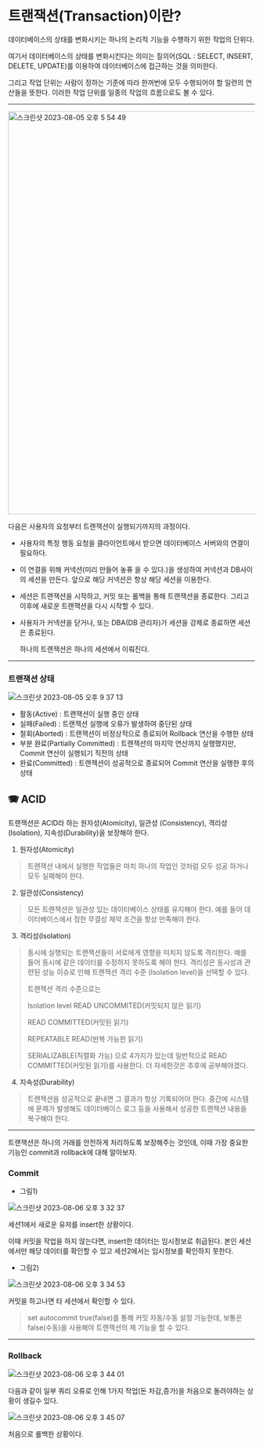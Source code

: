 # 트랜잭션(Transaction)이란?

데이터베이스의 상태를 변화시키는 하나의 논리적 기능을 수행하기 위한 작업의 단위다.

여기서 데이터베이스의 상태를 변화시킨다는 의미는 질의어(SQL : SELECT, INSERT, DELETE, UPDATE)를 이용하여 데이터베이스에 접근하는 것을 의미한다. 

그리고 작업 단위는 사람이 정하는 기준에 따라 한꺼번에 모두 수행되어야 할 일련의 연산들을 뜻한다. 이러한 작업 단위를 일종의 작업의 흐름으로도 볼 수 있다.

---

<img width="821" alt="스크린샷 2023-08-05 오후 5 54 49" src="https://github.com/YongNyeo/TIL/assets/109174778/c9b4db02-19dd-4ee8-ac82-f89d2205cb44">

다음은 사용자의 요청부터 트랜잭션이 실행되기까지의 과정이다.

- 사용자의 특정 행동 요청을 클라이언트에서 받으면 데이터베이스 서버와의 연결이 필요하다.

- 이 연결을 위해 커넥션(미리 만들어 놓퓨  을 수 있다.)을 생성하여 커넥션과 DB사이의 세션을 만든다. 앞으로 해당 커넥션은 항상 해당 세션을 이용한다. 

- 세션은 트랜잭션을 시작하고, 커밋 또는 롤백을 통해 트랜잭션을 종료한다. 그리고 이후에 새로운 트랜잭션을 다시 시작할 수 있다.

- 사용자가 커넥션을 닫거나, 또는 DBA(DB 관리자)가 세션을 강제로 종료하면 세션은 종료된다.
 
   하나의 트랜잭션은 하나의 세션에서 이뤄진다.

---

### 트랜잭션 상태

![스크린샷 2023-08-05 오후 9 37 13](https://github.com/YongNyeo/TIL/assets/109174778/f0c953d8-afa1-426f-abba-7cf660ee4e1c)

- 활동(Active) : 트랜잭션이 실행 중인 상태
- 실패(Failed) : 트랜잭션 실행에 오류가 발생하여 중단된 상태
- 철회(Aborted) : 트랜잭션이 비정상적으로 종료되어 Rollback 연산을 수행한 상태
- 부분 완료(Partially Committed) : 트랜잭션의 마지막 연산까지 실행했지만, Commit 연산이 실행되기 직전의 상태
- 완료(Committed) : 트랜잭션이 성공적으로 종료되어 Commit 연산을 실행한 후의 상태 



## 🪗 ACID 

트랜잭션은 ACID라 하는 원자성(Atomicity), 일관성 (Consistency), 격리성(Isolation), 지속성(Durability)을 보장해야 한다.

1.  원자성(Atomicity)
> 트랜잭션 내에서 실행한 작업들은 마치 하나의 작업인 것처럼 모두 성공 하거나 모두 실패해야 한다.
 
2. 일관성(Consistency)
>모든 트랜잭션은 일관성 있는 데이터베이스 상태를 유지해야 한다. 예를 들어 데이터베이스에서 정한 무결성 제약 조건을 항상 만족해야 한다.

3. 격리성(Isolation)
> 동시에 실행되는 트랜잭션들이 서로에게 영향을 미치지 않도록 격리한다. 예를 들어 동시에 같은 데이터를 수정하지 못하도록 해야 한다. 격리성은 동시성과 관련된 성능 이슈로 인해 트랜잭션 격리 수준 (Isolation level)을 선택할 수 있다.
> 
> 트랜잭션 격리 수준으로는
> 
>  Isolation level READ UNCOMMITED(커밋되지 않은 읽기)
> 
>  READ COMMITTED(커밋된 읽기)
> 
>  REPEATABLE READ(반복 가능한 읽기)
> 
>  SERIALIZABLE(직렬화 가능) 으로 4가지가 있는데 일반적으로 READ COMMITTED(커밋된 읽기)를 사용한다. 더 자세한것은 추후에 공부해야겠다.

4. 지속성(Durability)
> 트랜잭션을 성공적으로 끝내면 그 결과가 항상 기록되어야 한다. 중간에 시스템에 문제가 발생해도 데이터베이스 로그 등을 사용해서 성공한 트랜잭션 내용을 복구해야 한다.

---
트랜잭션은 하나의 거래를 안전하게 처리하도록 보장해주는 것인데, 이때 가장 중요한 기능인 commit과 rollback에 대해 알아보자.

### Commit
- 그림1)

![스크린샷 2023-08-06 오후 3 32 37](https://github.com/YongNyeo/TIL/assets/109174778/a3927240-fff6-46da-9fa4-60e64d2c9416)

세션1에서 새로운 유저를 insert한 상황이다. 

이때 커밋을 작업을 하지 않는다면, insert한 데이터는 임시정보로 취급된다. 본인 세션에서만 해당 데이터를 확인할 수 있고 세션2에서는 임시정보를 확인하지 못한다.

- 그림2)
  
![스크린샷 2023-08-06 오후 3 34 53](https://github.com/YongNyeo/TIL/assets/109174778/0b44f689-030d-4abe-b105-dd1488066847)

커밋을 하고나면 타 세션에서 확인할 수 있다.

> set autocommit true(false)를 통해 커밋 자동/수동 설정 가능한데, 보통은 false(수동)을 사용해야 트랜잭션의 제 기능을 할 수 있다.
---

### Rollback

![스크린샷 2023-08-06 오후 3 44 01](https://github.com/YongNyeo/TIL/assets/109174778/129c795d-7818-4765-ad9a-14bef264e998)

다음과 같이 일부 쿼리 오류로 인해 1가지 작업(돈 차감,증가)을 처음으로 돌려야하는 상황이 생길수 있다.

![스크린샷 2023-08-06 오후 3 45 07](https://github.com/YongNyeo/TIL/assets/109174778/a7bae788-be94-4e56-a669-f4d0342fe14c)

처음으로 롤백한 상황이다.




